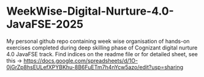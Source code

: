# WeekWise-Digital-Nurture-4.0-JavaFSE-2025
My personal github repo containing week wise organisation of hands-on exercises completed during deep skilling phase of Cognizant digital nurture 4.0 JavaFSE track. Find indices on the readme file or for detailed sheet, see this -> https://docs.google.com/spreadsheets/d/1O-0jGrZp8hsEULefXPYBKhu-8B6FuETm7h4nYcw5azo/edit?usp=sharing
